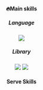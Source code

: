<div align=center> 
  <h4>🔥Main skills</h4>
  <h5>Language</h5>
  <img src="https://img.shields.io/badge/python-3776AB?style=flat&logo=python&logoColor=white">
  <br>
  <h5>Library</h5>
  <img src="https://img.shields.io/badge/pandas-150458?style=flat&logo=pandas&logoColor=white">
  <img src="https://img.shields.io/badge/numpy-013243?style=flat&logo=numpy&logoColor=white">
  <br>
  <h4>Serve Skills</h4>
  <br>
